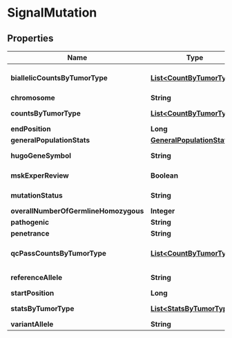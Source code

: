 

# SignalMutation


## Properties

| Name | Type | Description | Notes |
|------------ | ------------- | ------------- | -------------|
|**biallelicCountsByTumorType** | [**List&lt;CountByTumorType&gt;**](CountByTumorType.md) | Biallelic Counts by Tumor Type |  [optional] |
|**chromosome** | **String** | Chromosome |  [optional] |
|**countsByTumorType** | [**List&lt;CountByTumorType&gt;**](CountByTumorType.md) | Counts by Tumor Type |  [optional] |
|**endPosition** | **Long** | End Position |  [optional] |
|**generalPopulationStats** | [**GeneralPopulationStats**](GeneralPopulationStats.md) |  |  [optional] |
|**hugoGeneSymbol** | **String** | Hugo Gene Symbol |  [optional] |
|**mskExperReview** | **Boolean** | Msk Expert Review |  [optional] |
|**mutationStatus** | **String** | Mutation Status |  [optional] |
|**overallNumberOfGermlineHomozygous** | **Integer** |  |  [optional] |
|**pathogenic** | **String** | Pathogenic |  [optional] |
|**penetrance** | **String** | Penetrance |  [optional] |
|**qcPassCountsByTumorType** | [**List&lt;CountByTumorType&gt;**](CountByTumorType.md) | QC Pass Counts by Tumor Type |  [optional] |
|**referenceAllele** | **String** | Reference Allele |  [optional] |
|**startPosition** | **Long** | Start Position |  [optional] |
|**statsByTumorType** | [**List&lt;StatsByTumorType&gt;**](StatsByTumorType.md) | Stats By Tumor Type |  [optional] |
|**variantAllele** | **String** | Variant Allele |  [optional] |




